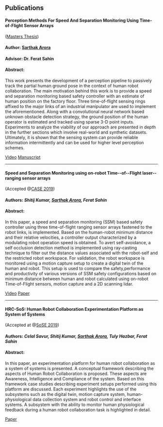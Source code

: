 ## Publications

#### Perception Methods For Speed And Separation Monitoring Using Time-of-Flight Sensor Arrays 
([Masters Thesis](https://scholarworks.rit.edu/theses/10334/))
#### Author: [Sarthak Arora](http://arorasarthak.github.io) 
#### Advisor: Dr. Ferat Sahin
#### Abstract:
This work presents the development of a perception pipeline to passively track the partial human ground pose in the context of human robot collaboration. The main motivation behind this work is to provide a speed and separation monitoring based safety controller with an estimate of human position on the factory floor. Three time-of-flight sensing rings affixed to the major links of an industrial manipulator are used to implement the aforementioned. Along with a convolutional neural network based unknown obstacle detection strategy, the ground position of the human operator is estimated and tracked using sparse 3-D point inputs. Experiments to analyze the viability of our approach are presented in depth in the further sections which involve real-world and synthetic datasets. Ultimately, it is shown that the sensing system can provide reliable information intermittently and can be used for higher level perception schemes.

[Video](https://www.youtube.com/watch?v=fxHwCIYJh8I)
[Manuscript](https://scholarworks.rit.edu/theses/10334/)

___
#### Speed and Separation Monitoring using on-robot Time--of--Flight laser--ranging sensor arrays 
(Accepted @[CASE 2019](https://www.ieee-ras.org/component/rseventspro/event/1488-case-2019-international-conference-on-automation-science-and-engineering))
#### Authors: _Shitij Kumar, [Sarthak Arora](http://arorasarthak.github.io), Ferat Sahin_
#### Abstract:
In this paper, a speed and separation monitoring (SSM) based safety controller using three 
time-of-flight ranging sensor arrays fastened to the robot links, is implemented. 
Based on the human-robot minimum distance and their relative velocities, a controller output 
characterized by a modulating robot operation speed is obtained. 
To avert self-avoidance, a self occlusion detection method is implemented using ray-casting 
technique to filter out the distance values associated with the robot-self and the restricted 
robot workspace. For validation, the robot workspace is monitored using 
a motion capture setup to create a digital twin of the human and robot. 
This setup is used to compare the safety,performance and productivity of various versions of 
SSM safety configurations based on minimum distance between human and robot calculated using 
on-robot Time-of-Flight sensors, motion capture and a 2D scanning lidar.

[Video](https://drive.google.com/file/d/1H0YYTa3T4sKMlo6Z8qRDGqej5qlB1fwS/view?usp=sharing)
[Paper](https://doi.org/10.1109/COASE.2019.8843326)

______
#### HRC-SoS: Human Robot Collaboration Experimentation Platform as System of Systems
(Accepted at @[SoSE 2019](http://sosengineering.org/2019/))
#### Authors: _Celal Savur, Shitij Kumar, [Sarthak Arora](http://arorasarthak.github.io), Tuly Hazbar, Ferat Sahin_
#### Abstract:
In this paper, an experimentation platform for human robot collaboration as a system of systems is presented. 
A conceptual framework describing the aspects of Human Robot Collaboration is proposed. 
These aspects are Awareness, Intelligence and Compliance of the system. Based on this framework 
case studies describing experiment setups performed using this platform are discussed. Each experiment 
highlights the use of the subsystems such as the digital twin, motion capture system, human-physiological 
data collection system and robot control and interface systems. A subsystem with the ability to 
monitor human physiological feedback during a human robot collaboration task is highlighted in detail.

[Paper](https://doi.org/10.1109/SYSOSE.2019.8753881)

